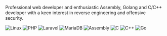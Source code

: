 Professional web developer and enthusiastic Assembly, Golang and C/C++ developer with a keen interest in reverse engineering and offensive security.

![Linux](https://img.shields.io/badge/Linux-000000?style=for-the-badge&logo=linux&logoColor=white)
![PHP](https://img.shields.io/badge/php-%23777BB4.svg?style=for-the-badge&logo=php&logoColor=white)
![Laravel](https://img.shields.io/badge/laravel-%23FF2D20.svg?style=for-the-badge&logo=laravel&logoColor=white)
![MariaDB](https://img.shields.io/badge/MariaDB-003545?style=for-the-badge&logo=mariadb&logoColor=white)
![Assembly](https://img.shields.io/badge/Assembly-%23000000.svg?style=for-the-badge&logo=A&logoColor=white)
![C](https://img.shields.io/badge/c-%2300599C.svg?style=for-the-badge&logo=c&logoColor=white)
![C++](https://img.shields.io/badge/c++-%2300599C.svg?style=for-the-badge&logo=c%2B%2B&logoColor=white)
![Go](https://img.shields.io/badge/go-%2300ADD8.svg?style=for-the-badge&logo=go&logoColor=white)



<!-- let me introduce myself.

- 🎭 My nick is: 0x0v0iddd
- 🦹🏻‍♂️ I currently work as a web developer (PHP/Laravel)
- 🧙🏼‍♂️ In my spare time I study Computer Architecture, C programming and Assembly (x86) with a focus on reverse engineering.
- 💚 I am interested in cybersecurity (Malware Analysis and Pentest)
- 📫 <a href="mailto:mscavalcan7i@protonmail.com"> My email</a> / <a href="https://www.linkedin.com/in/mateus-cavalcanti-931381202/">Linkedin</a> / <a href="https://www.instagram.com/cavalcan7i_/">Instagram</a>

<b> [+] </b>I have knowledge in:

![](https://img.shields.io/badge/Linux-00000F?style=for-the-badge&logo=linux&logoColor=white)
![](https://img.shields.io/badge/Kali-268BEE?style=for-the-badge&logo=kalilinux&logoColor=white)
![](https://img.shields.io/badge/Laravel-FF2D20?style=for-the-badge&logo=laravel&logoColor=white)
![](https://img.shields.io/badge/C%23-239120?style=for-the-badge&logo=c-sharp&logoColor=white)
![](https://img.shields.io/badge/.NET-5C2D91?style=for-the-badge&logo=.net&logoColor=white)
![](https://img.shields.io/badge/MySQL-00000F?style=for-the-badge&logo=mysql&logoColor=white) -->

